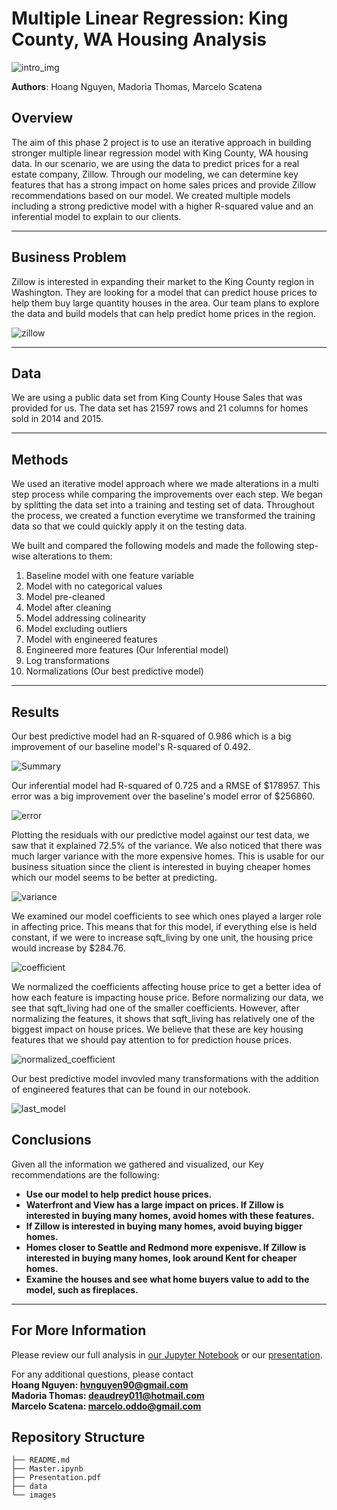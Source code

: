 # Multiple Linear Regression: King County, WA Housing Analysis

![intro_img](./images/scenery.png)

**Authors**: Hoang Nguyen, Madoria Thomas, Marcelo Scatena

## Overview

The aim of this phase 2 project is to use an iterative approach in building stronger multiple linear regression model with King County, WA housing data. In our scenario, we are using the data to predict prices for a real estate company, Zillow. Through our modeling, we can determine key features that has a strong impact on home sales prices and provide Zillow recommendations based on our model. We created multiple models including a strong predictive model with a higher R-squared value and an inferential model to explain to our clients. 

***

## Business Problem

Zillow is interested in expanding their market to the King County region in Washington. They are looking for a model that can predict house prices to help them buy large quantity houses in the area. Our team plans to explore the data and build models that can help predict home prices in the region.

![zillow](./images/zillow.png)


***

## Data

We are using a public data set from King County House Sales that was provided for us. The data set has 21597 rows and 21 columns for homes sold in 2014 and 2015. 

***

## Methods

We used an iterative model approach where we made alterations in a multi step process while comparing the improvements over each step. We began by splitting the data set into a training and testing set of data. Throughout the process, we created a function everytime we transformed the training data so that we could quickly apply it on the testing data. 

We built and compared the following models and made the following step-wise alterations to them:
1) Baseline model with one feature variable
2) Model with no categorical values
3) Model pre-cleaned
4) Model after cleaning 
5) Model addressing colinearity
6) Model excluding outliers
7) Model with engineered features
8) Engineered more features (Our Inferential model)
9) Log transformations
10) Normalizations (Our best predictive model)


***

## Results

Our best predictive model had an R-squared of 0.986 which is a big improvement of our baseline model's R-squared of 0.492.

![Summary](./images/overview.png)


Our inferential model had R-squared of 0.725 and a RMSE of $178957. This error was a big improvement over the baseline's model error of $256860.  

![error](./images/error_overview.png)

Plotting the residuals with our predictive model against our test data, we saw that it explained 72.5% of the variance. We also noticed that there was much larger variance with the more expensive homes. This is usable for our business situation since the client is interested in buying cheaper homes which our model seems to be better at predicting.

![variance](./images/variance.png)

We examined our model coefficients to see which ones played a larger role in affecting price. This means that for this model, if everything else is held constant, if we were to increase sqft_living by one unit, the housing price would increase by $284.76.

![coefficient](./images/coefficient_1.png)

We normalized the coefficients affecting house price to get a better idea of how each feature is impacting house price. Before normalizing our data, we see that sqft_living had one of the smaller coefficients. However, after normalizing the features, it shows that sqft_living has relatively one of the biggest impact on house prices. We believe that these are key housing features that we should pay attention to for prediction house prices.

![normalized_coefficient](./images/coefficient.png)

Our best predictive model invovled many transformations with the addition of engineered features that can be found in our notebook. 

![last_model](./images/last_model.png)



## Conclusions

Given all the information we gathered and visualized, our Key recommendations are the following:

- **Use our model to help predict house prices.**
- **Waterfront and View has a large impact on prices. If Zillow is interested in buying many homes, avoid homes with these features.** 
- **If Zillow is interested in buying many homes, avoid buying bigger homes.** 
- **Homes closer to Seattle and Redmond more expenisve. If Zillow is interested in buying many homes, look around Kent for cheaper homes.**
- **Examine the houses and see what home buyers value to add to the model, such as fireplaces.**

***

## For More Information

Please review our full analysis in [our Jupyter Notebook](./Master.ipynb) or our [presentation](./Presentation.pdf).

For any additional questions, please contact<br />
**Hoang Nguyen: hvnguyen90@gmail.com**<br />
**Madoria Thomas: deaudrey011@hotmail.com**<br />
**Marcelo Scatena: marcelo.oddo@gmail.com**<br />

## Repository Structure


```
├── README.md                           
├── Master.ipynb   
├── Presentation.pdf         
├── data                                
└── images                              
```
